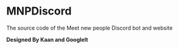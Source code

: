 # MNPDiscord
The source code of the Meet new people Discord bot and website


**Designed By Kaan and GoogleIt**

